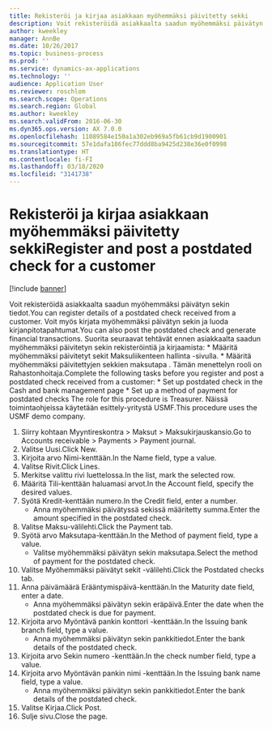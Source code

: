 ```yaml
---
title: Rekisteröi ja kirjaa asiakkaan myöhemmäksi päivitetty sekki
description: Voit rekisteröidä asiakkaalta saadun myöhemmäksi päivätyn sekin tiedot.
author: kweekley
manager: AnnBe
ms.date: 10/26/2017
ms.topic: business-process
ms.prod: ''
ms.service: dynamics-ax-applications
ms.technology: ''
audience: Application User
ms.reviewer: roschlom
ms.search.scope: Operations
ms.search.region: Global
ms.author: kweekley
ms.search.validFrom: 2016-06-30
ms.dyn365.ops.version: AX 7.0.0
ms.openlocfilehash: 11089584e150a1a302eb969a5fb61cb9d1900901
ms.sourcegitcommit: 57e1dafa186fec77ddd8ba9425d238e36e0f0998
ms.translationtype: HT
ms.contentlocale: fi-FI
ms.lasthandoff: 03/18/2020
ms.locfileid: "3141738"
---
```

# <a name="register-and-post-a-postdated-check-for-a-customer"></a><span data-ttu-id="9c4cd-103">Rekisteröi ja kirjaa asiakkaan myöhemmäksi päivitetty sekki</span><span class="sxs-lookup"><span data-stu-id="9c4cd-103">Register and post a postdated check for a customer</span></span>

[!include [banner](../../includes/banner.md)]

<span data-ttu-id="9c4cd-104">Voit rekisteröidä asiakkaalta saadun myöhemmäksi päivätyn sekin tiedot.</span><span class="sxs-lookup"><span data-stu-id="9c4cd-104">You can register details of a postdated check received from a customer.</span></span> <span data-ttu-id="9c4cd-105">Voit myös kirjata myöhemmäksi päivätyn sekin ja luoda kirjanpitotapahtumat.</span><span class="sxs-lookup"><span data-stu-id="9c4cd-105">You can also post the postdated check and generate financial transactions.</span></span>   <span data-ttu-id="9c4cd-106">Suorita seuraavat tehtävät ennen asiakkaalta saadun myöhemmäksi päivitetyn sekin rekisteröintiä ja kirjaamista: \* Määritä myöhemmäksi päivitetyt sekit Maksuliikenteen hallinta -sivulla. \* Määritä myöhemmäksi päivitettyjen sekkien maksutapa . Tämän menettelyn rooli on Rahastonhoitaja.</span><span class="sxs-lookup"><span data-stu-id="9c4cd-106">Complete the following tasks before you register and post a postdated check received from a customer:   \* Set up postdated check in the Cash and bank management page \* Set up a method of payment for postdated checks   The role for this procedure is Treasurer.</span></span> <span data-ttu-id="9c4cd-107">Näissä toimintaohjeissa käytetään esittely-yritystä USMF.</span><span class="sxs-lookup"><span data-stu-id="9c4cd-107">This procedure uses the USMF demo company.</span></span>

1. <span data-ttu-id="9c4cd-108">Siirry kohtaan Myyntireskontra > Maksut > Maksukirjauskansio.</span><span class="sxs-lookup"><span data-stu-id="9c4cd-108">Go to Accounts receivable > Payments > Payment journal.</span></span>
2. <span data-ttu-id="9c4cd-109">Valitse Uusi.</span><span class="sxs-lookup"><span data-stu-id="9c4cd-109">Click New.</span></span>
3. <span data-ttu-id="9c4cd-110">Kirjoita arvo Nimi-kenttään.</span><span class="sxs-lookup"><span data-stu-id="9c4cd-110">In the Name field, type a value.</span></span>
4. <span data-ttu-id="9c4cd-111">Valitse Rivit.</span><span class="sxs-lookup"><span data-stu-id="9c4cd-111">Click Lines.</span></span>
5. <span data-ttu-id="9c4cd-112">Merkitse valittu rivi luettelossa.</span><span class="sxs-lookup"><span data-stu-id="9c4cd-112">In the list, mark the selected row.</span></span>
6. <span data-ttu-id="9c4cd-113">Määritä Tili-kenttään haluamasi arvot.</span><span class="sxs-lookup"><span data-stu-id="9c4cd-113">In the Account field, specify the desired values.</span></span>
7. <span data-ttu-id="9c4cd-114">Syötä Kredit-kenttään numero.</span><span class="sxs-lookup"><span data-stu-id="9c4cd-114">In the Credit field, enter a number.</span></span>
    * <span data-ttu-id="9c4cd-115">Anna myöhemmäksi päivätyssä sekissä määritetty summa.</span><span class="sxs-lookup"><span data-stu-id="9c4cd-115">Enter the amount specified in the postdated check.</span></span>  
8. <span data-ttu-id="9c4cd-116">Valitse Maksu-välilehti.</span><span class="sxs-lookup"><span data-stu-id="9c4cd-116">Click the Payment tab.</span></span>
9. <span data-ttu-id="9c4cd-117">Syötä arvo Maksutapa-kenttään.</span><span class="sxs-lookup"><span data-stu-id="9c4cd-117">In the Method of payment field, type a value.</span></span>
    * <span data-ttu-id="9c4cd-118">Valitse myöhemmäksi päivätyn sekin maksutapa.</span><span class="sxs-lookup"><span data-stu-id="9c4cd-118">Select the method of payment for the postdated check.</span></span>  
10. <span data-ttu-id="9c4cd-119">Valitse Myöhemmäksi päivätyt sekit -välilehti.</span><span class="sxs-lookup"><span data-stu-id="9c4cd-119">Click the Postdated checks tab.</span></span>
11. <span data-ttu-id="9c4cd-120">Anna päivämäärä Erääntymispäivä-kenttään.</span><span class="sxs-lookup"><span data-stu-id="9c4cd-120">In the Maturity date field, enter a date.</span></span>
    * <span data-ttu-id="9c4cd-121">Anna myöhemmäksi päivätyn sekin eräpäivä.</span><span class="sxs-lookup"><span data-stu-id="9c4cd-121">Enter the date when the postdated check is due for payment.</span></span>  
12. <span data-ttu-id="9c4cd-122">Kirjoita arvo Myöntävä pankin konttori -kenttään.</span><span class="sxs-lookup"><span data-stu-id="9c4cd-122">In the Issuing bank branch field, type a value.</span></span>
    * <span data-ttu-id="9c4cd-123">Anna myöhemmäksi päivätyn sekin pankkitiedot.</span><span class="sxs-lookup"><span data-stu-id="9c4cd-123">Enter the bank details of the postdated check.</span></span>  
13. <span data-ttu-id="9c4cd-124">Kirjoita arvo Sekin numero -kenttään.</span><span class="sxs-lookup"><span data-stu-id="9c4cd-124">In the check number field, type a value.</span></span>
14. <span data-ttu-id="9c4cd-125">Kirjoita arvo Myöntävän pankin nimi -kenttään.</span><span class="sxs-lookup"><span data-stu-id="9c4cd-125">In the Issuing bank name field, type a value.</span></span>
    * <span data-ttu-id="9c4cd-126">Anna myöhemmäksi päivätyn sekin pankkitiedot.</span><span class="sxs-lookup"><span data-stu-id="9c4cd-126">Enter the bank details of the postdated check.</span></span>  
15. <span data-ttu-id="9c4cd-127">Valitse Kirjaa.</span><span class="sxs-lookup"><span data-stu-id="9c4cd-127">Click Post.</span></span>
16. <span data-ttu-id="9c4cd-128">Sulje sivu.</span><span class="sxs-lookup"><span data-stu-id="9c4cd-128">Close the page.</span></span>

